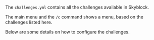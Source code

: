 The `challenges.yml` contains all the challenges available in Skyblock.

The main menu and the `/c` command shows a menu, based on the challenges listed here.

Below are some details on how to configure the challenges.